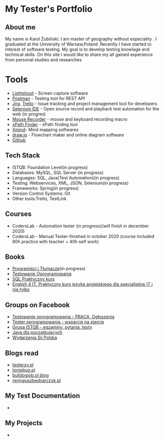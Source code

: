 


# My Tester's Portfolio

## About me

My name is Karol Żubiński. I am master of geography without especiality . I graduated at the University of Warsaw,Poland. Recently I have started to interest of software testing. My goal is to develop testing knowlage and technical skills. On this site I would like to share my all gained experience from personal studies and researches


# Tools
  - [Lightshoot](https://app.prntscr.com/pl/) - Screen capture software
  - [Postman](https://www.postman.com/) - Testing tool for REST API
  - [Jira](https://www.atlassian.com/software/jira0), [Trello](https://trello.com/) - Issue tracking and project management tool for developers
  - [Selenium IDE](https://chrome.google.com/webstore/detail/selenium-ide/mooikfkahbdckldjjndioackbalphokd) - Open source record and playback test automation for the web (in progres)
  - [Mouse Recorder](https://www.mouserecorder.com/) - mouse and keyboard recording macro
  - [xPath Finder](https://chrome.google.com/webstore/detail/xpath-finder/ihnknokegkbpmofmafnkoadfjkhlogph) - xPath finding tool
  - [Xmind](https://www.xmind.net/)- Mind mapping softwares
  - [draw.io](https://app.diagrams.net/) - Flowchart maker and online diagram software
  - [Github](https://github.com/)

## Tech Stack

* ISTQB: Foundation Level(in progress)
* Databases: MySQL, SQL Server (in progress)
* Languages: SQL, Java(Test Automation)(in progress)
* Testing: Webservices, XML, JSON, Selenium(in progress) 
* Frameworks: Spring(in progress)
* Version Control Systems: Git
* Other tools:Trello, TestLink

## Courses 

* CodersLab - Automation tester (in progress)(will finish in december 2020)
* CodersLab - Manual Tester-finished in october 2020 (course included 80h practice with teacher + 40h self work)



## Books

* [Programiści i Tłumacze](https://helion.pl/ksiazki/programisci-i-tlumacze-wprowadzenie-do-lokalizacji-oprogramowania-agenor-hofmann-delbor-marta-bartnicka,protlu.htm#format/d)(in progress)
* [Testowanie Oprogramowania](https://pwicherski.gitbook.io)
* [SQL Praktyczny kurs](https://helion.pl/ksiazki/praktyczny-kurs-sql-wydanie-iii-danuta-mendrala-marcin-szeliga,pksql3.htm#format/d)
* [English 4 IT. Praktyczny kurs języka angielskiego dla specjalistów IT i nie tylko](https://helion.pl/ksiazki/english-4-it-praktyczny-kurs-jezyka-angielskiego-dla-specjalistow-it-i-nie-tylko-beata-blaszczyk,anginf.htm#format/d)


## Groups on Facebook

* [Testowanie oprogramowania - PRACA, Ogłoszenia](https://www.facebook.com/groups/215557562210470/?ref=group_header)
* [Tester oprogramowania - wsparcie na starcie](https://www.facebook.com/groups/testeroprogramowania/?ref=group_header)
* [Grupa ISTQB - egzaminy, pytania, testy](https://www.facebook.com/groups/194288250951242/)
* [Java dla początkujących](https://www.facebook.com/groups/231900600895570/)
* [Wydarzenia Sii Polska](https://www.facebook.com/groups/SiiPoland.events/?ref=group_header)

## Blogs read

* [testerzy.pl](http://testerzy.pl)
* [toniebug.pl](https://www.toniebug.pl)
* [bulldogjob.pl blog](https://bulldogjob.pl/blog)
* [remigiuszbednarczyk.pl](https://remigiuszbednarczyk.pl)

## My Test Documentation

* 

## My Projects

* 
